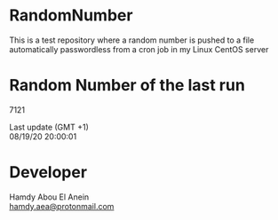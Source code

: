 # RandomNumber    
This is a test repository where a random number is pushed to a file automatically passwordless from a cron job in my Linux CentOS server    
# Random Number of the last run   
7121
      
Last update (GMT +1)    
08/19/20 20:00:01
# Developer    
Hamdy Abou El Anein   
hamdy.aea@protonmail.com
